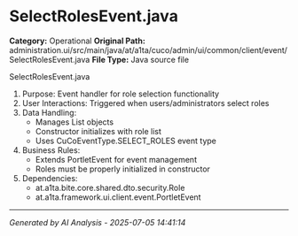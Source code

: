 # SelectRolesEvent.java

**Category:** Operational
**Original Path:** administration.ui/src/main/java/at/a1ta/cuco/admin/ui/common/client/event/SelectRolesEvent.java
**File Type:** Java source file

SelectRolesEvent.java
1. Purpose: Event handler for role selection functionality
2. User Interactions: Triggered when users/administrators select roles
3. Data Handling:
   - Manages List<Role> objects
   - Constructor initializes with role list
   - Uses CuCoEventType.SELECT_ROLES event type
4. Business Rules:
   - Extends PortletEvent for event management
   - Roles must be properly initialized in constructor
5. Dependencies:
   - at.a1ta.bite.core.shared.dto.security.Role
   - at.a1ta.framework.ui.client.event.PortletEvent

---
*Generated by AI Analysis - 2025-07-05 14:41:14*
